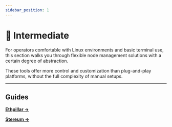 ```yaml
---
sidebar_position: 1
---
```


# 🧰 Intermediate

For operators comfortable with Linux environments and basic terminal use, this section walks you through flexible node management solutions with a certain degree of abstraction.

These tools offer more control and customization than plug-and-play platforms, without the full complexity of manual setups.

---

## Guides

[**Ethpillar →**](./ethpillar)

[**Stereum →**](./stereum)